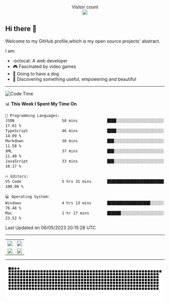 
 <div align="center"> 
  Visitor count<br>
  <img src="https://profile-counter.glitch.me/ross249/count.svg" />
<!--   
  ![visitor badge](https://visitor-badge.glitch.me/badge?page_id=ross249.visitor-badge&left_color=SlateGray&right_color=green&left_text=HelloVisitors) -->
  
</div>

## Hi there :wave:
<p>Welcome to my GitHub profile,which is my open source projects' abstract.</p>
I am:

- :octocat: A web developer
- :video_game: Fascinated by video games 
- :dog: Going to have a dog
- :art: Discovering something useful, empowering and beautiful

---

<!--START_SECTION:waka-->
![Code Time](http://img.shields.io/badge/Code%20Time-188%20hrs%2017%20mins-blue)

📊 **This Week I Spent My Time On** 

```text
💬 Programming Languages: 
JSON                     58 mins             ████░░░░░░░░░░░░░░░░░░░░░   17.61 % 
TypeScript               46 mins             ████░░░░░░░░░░░░░░░░░░░░░   14.09 % 
Markdown                 38 mins             ███░░░░░░░░░░░░░░░░░░░░░░   11.58 % 
XML                      37 mins             ███░░░░░░░░░░░░░░░░░░░░░░   11.40 % 
JavaScript               33 mins             ███░░░░░░░░░░░░░░░░░░░░░░   10.17 % 

🔥 Editors: 
VS Code                  5 hrs 31 mins       █████████████████████████   100.00 % 

💻 Operating System: 
Windows                  4 hrs 13 mins       ███████████████████░░░░░░   76.48 % 
Mac                      1 hr 17 mins        ██████░░░░░░░░░░░░░░░░░░░   23.52 % 
```


 Last Updated on 06/05/2023 20:15:28 UTC
<!--END_SECTION:waka-->

---

<table align="center" width="100%">
	
  <tr>
    <td align="center" width="50%">
      <img align="center" src="https://stats.justsong.cn/api/leetcode/?username=JimLuo_" />
    </td>
    <td align="center" width="50%">
      <img align="center" src="https://github-readme-stats.vercel.app/api?username=Ross249&show_icons=true&theme=solarized-light" />
    </td>
  </tr>
  <tr>
          <td align="center">
            <img align="center" src="https://github-readme-stats.vercel.app/api/top-langs/?username=Ross249&langs_count=6&layout=compact&theme=solarized-light" />
          </td>
    <td align="center">
      <img align="center" src="https://github-readme-streak-stats.herokuapp.com/?user=namyakhan&theme=solarized-light&hide_border=false" />
    </td>
  </tr>
</table>

---
<!--
<div style="display: inline-block;width: 50%;">
		<div style="display: inline-block">
			<img align="center" src="https://github-readme-stats.vercel.app/api/top-langs/?username=Ross249&langs_count=6&layout=compact&theme=solarized-light" />
		</div>
		<div style="display: inline-block">
			<img align="center" src="https://github-readme-stats.vercel.app/api?username=Ross249&show_icons=true&theme=solarized-light" />
		</div> 
 		<div>
			<img align="center" src="https://github-readme-streak-stats.herokuapp.com/?user=namyakhan&theme=solarized-light&hide_border=false" />
		</div> 
	</div> -->
<!-- <a href="#">
  <img align="center" src="https://stats.justsong.cn/api/leetcode/?username=ross249&cn=true" />
</a>
<a href="#">
  <img align="center" src="https://stats.justsong.cn/api/juejin?id=4125023360530574" />
</a> -->

![Snake animation](https://github.com/Ross249/Ross249/blob/output/github-contribution-grid-snake.svg)
